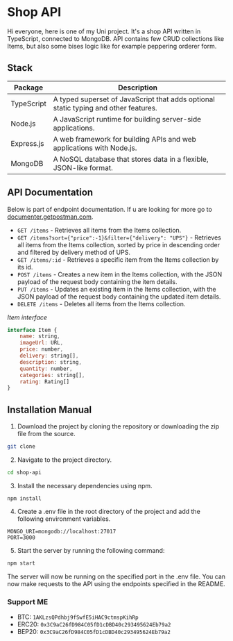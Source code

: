 # Shop API

Hi everyone, here is one of my Uni project. It's a shop API written in TypeScript, connected to MongoDB. API contains few CRUD collections like Items, but also some bises logic like for example peppering orderer form.

## Stack

| Package | Description |
| --- | --- |
| TypeScript| A typed superset of JavaScript that adds optional static typing and other features. |
| Node.js | A JavaScript runtime for building server-side applications. |
| Express.js | A web framework for building APIs and web applications with Node.js. |
| MongoDB | A NoSQL database that stores data in a flexible, JSON-like format. |

## API Documentation

Below is part of endpoint documentation. If u are looking for more go to [documenter.getpostman.com](https://documenter.getpostman.com/view/17903248/2s8ZDVa3cT).

- `GET /items` - Retrieves all items from the Items collection.
- `GET /items?sort={"price":-1}&filter={"delivery": "UPS"}` - Retrieves all items from the Items collection, sorted by price in descending order and filtered by delivery method of UPS.
- `GET /items/:id` - Retrieves a specific item from the Items collection by its id.
- `POST /items` - Creates a new item in the Items collection, with the JSON payload of the request body containing the item details.
- `PUT /items` - Updates an existing item in the Items collection, with the JSON payload of the request body containing the updated item details.
- `DELETE /items` - Deletes all items from the Items collection.

*Item interface*
```js
interface Item {
    name: string,
    imageUrl: URL,
    price: number,
    delivery: string[],
    description: string,
    quantity: number,
    categories: string[],
    rating: Rating[]
}
```

## Installation Manual


1. Download the project by cloning the repository or downloading the zip file from the source.

```bash
git clone
```

2. Navigate to the project directory.

```bash
cd shop-api
```

3. Install the necessary dependencies using npm.

```
npm install
```

4. Create a .env file in the root directory of the project and add the following environment variables.

```
MONGO_URI=mongodb://localhost:27017
PORT=3000
```

5. Start the server by running the following command:

```bash
npm start
```

The server will now be running on the specified port in the .env file. You can now make requests to the API using the endpoints specified in the README.

### Support ME

- BTC: `1AKLzsQPdhbj9fSwfE5iHAC9ctmspKihRp`
- ERC20: `0x3C9aC26fD984C05fD1cDBD40c293495624Eb79a2`
- BEP20: `0x3C9aC26fD984C05fD1cDBD40c293495624Eb79a2`
